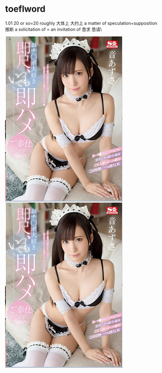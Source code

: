 # toeflword
1.01 20 or so=20 roughly 大体上 大约上 a matter of speculation=supposition 推断 a solicitation of = an invitation of 恳求 恳请\ 


![](QQ截图20190101133144.png)
![](QQ截图20190101133144.png)
